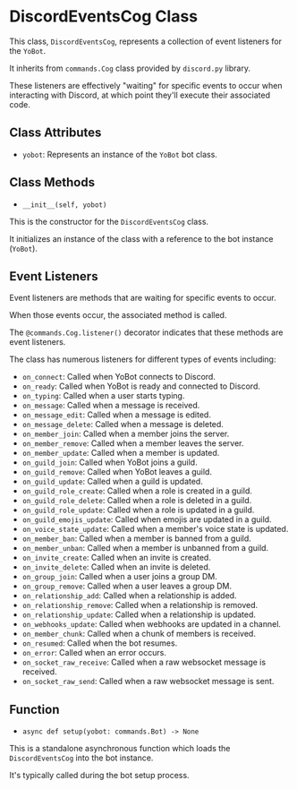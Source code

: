 # DiscordEventsCog Class

This class, `DiscordEventsCog`, represents a collection of event listeners for the `YoBot`.

It inherits from `commands.Cog` class provided by `discord.py` library.

These listeners are effectively "waiting" for specific events to occur when interacting with Discord, at which point they'll execute their associated code.

## Class Attributes

- `yobot`: Represents an instance of the `YoBot` bot class.

## Class Methods

- `__init__(self, yobot)`

This is the constructor for the `DiscordEventsCog` class. 

It initializes an instance of the class with a reference to the bot instance (`YoBot`).

## Event Listeners

Event listeners are methods that are waiting for specific events to occur.

When those events occur, the associated method is called.

The `@commands.Cog.listener()` decorator indicates that these methods are event listeners.

The class has numerous listeners for different types of events including:

- `on_connect`: Called when YoBot connects to Discord.
- `on_ready`: Called when YoBot is ready and connected to Discord.
- `on_typing`: Called when a user starts typing.
- `on_message`: Called when a message is received.
- `on_message_edit`: Called when a message is edited.
- `on_message_delete`: Called when a message is deleted.
- `on_member_join`: Called when a member joins the server.
- `on_member_remove`: Called when a member leaves the server.
- `on_member_update`: Called when a member is updated.
- `on_guild_join`: Called when YoBot joins a guild.
- `on_guild_remove`: Called when YoBot leaves a guild.
- `on_guild_update`: Called when a guild is updated.
- `on_guild_role_create`: Called when a role is created in a guild.
- `on_guild_role_delete`: Called when a role is deleted in a guild.
- `on_guild_role_update`: Called when a role is updated in a guild.
- `on_guild_emojis_update`: Called when emojis are updated in a guild.
- `on_voice_state_update`: Called when a member's voice state is updated.
- `on_member_ban`: Called when a member is banned from a guild.
- `on_member_unban`: Called when a member is unbanned from a guild.
- `on_invite_create`: Called when an invite is created.
- `on_invite_delete`: Called when an invite is deleted.
- `on_group_join`: Called when a user joins a group DM.
- `on_group_remove`: Called when a user leaves a group DM.
- `on_relationship_add`: Called when a relationship is added.
- `on_relationship_remove`: Called when a relationship is removed.
- `on_relationship_update`: Called when a relationship is updated.
- `on_webhooks_update`: Called when webhooks are updated in a channel.
- `on_member_chunk`: Called when a chunk of members is received.
- `on_resumed`: Called when the bot resumes.
- `on_error`: Called when an error occurs.
- `on_socket_raw_receive`: Called when a raw websocket message is received.
- `on_socket_raw_send`: Called when a raw websocket message is sent.

## Function

- `async def setup(yobot: commands.Bot) -> None`

This is a standalone asynchronous function which loads the `DiscordEventsCog` into the bot instance. 

It's typically called during the bot setup process.